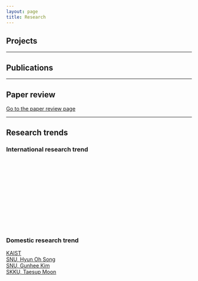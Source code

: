 ```yaml
---
layout: page
title: Research
---
```


## Projects

---

## Publications

---

## Paper review

[Go to the paper review page](https://userdyk-github.github.io/research/PAPER-REVIEW.html)

---

## Research trends

### International research trend
<a href=''></a><br>
<a href=''></a><br>
<a href=''></a><br>
<a href=''></a><br>
<a href=''></a><br>
<a href=''></a><br>
<a href=''></a><br>
<a href=''></a><br>
<a href=''></a><br>
<a href=''></a><br>
<a href=''></a><br>



### Domestic research trend
<a href='https://kis.kaist.ac.kr/index.php?mid=KIAI_O'>KAIST</a><br>
<a href='http://mllab.snu.ac.kr/'>SNU, Hyun Oh Song</a><br>
<a href='http://vision.snu.ac.kr/'>SNU, Gunhee Kim</a><br>
<a href='https://mindlab-skku.github.io/'>SKKU, Taesup Moon</a><br>
<a href=''></a><br>
<a href=''></a><br>
<a href=''></a><br>
<a href=''></a><br>
<a href=''></a><br>
<a href=''></a><br>
<a href=''></a><br>
<a href=''></a><br>
<a href=''></a><br>
